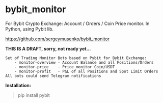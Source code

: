 # bybit_monitor

For Bybit Crypto Exchange: Account / Orders / Coin Price monitor. In Python, using Pybit lib.

https://github.com/sergeymusenko/bybit_monitor

**THIS IS A DRAFT, sorry, not ready yet...**

```
Set of Trading Monitor Bots based on Pybit for Bybit Exchange:
	- monitor-overview - Account Balance and all Positions/Orders
	- monitor-price    - Price monitor Coin/USDT
	- monitor-profit   - P&L of all Positions and Spot Limit Orders
All bots could send Telegram notifications
```

**Installation:**
> pip install pybit
